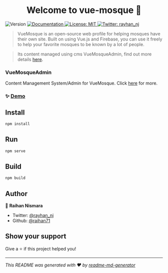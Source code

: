 <h1 align="center">Welcome to vue-mosque 👋</h1>
<p>
  <img alt="Version" src="https://img.shields.io/badge/version-0.1.0-blue.svg?cacheSeconds=2592000" />
  <a href="https://raihan71.gitbook.io/vuemosque/" target="_blank">
    <img alt="Documentation" src="https://img.shields.io/badge/documentation-yes-brightgreen.svg" />
  </a>
  <a href="#" target="_blank">
    <img alt="License: MIT" src="https://img.shields.io/badge/License-MIT-yellow.svg" />
  </a>
  <a href="https://twitter.com/rayhan_nj" target="_blank">
    <img alt="Twitter: rayhan_nj" src="https://img.shields.io/twitter/follow/rayhan_nj.svg?style=social" />
  </a>

> VueMosque is an open-source web profile for helping mosques have their own site. Built on using Vue.js and Firebase, you can use it freely to help your favorite mosques to be known by a lot of people.

> Its content managed using cms VueMosqueAdmin, find out more details <a href="https://github.com/raihan71/vue-mosque-admin" target="_blank">here<a>.
  
### VueMosqueAdmin
<p>Content Management System/Admin for VueMosque. Click <a href="https://github.com/raihan71/vue-mosque-admin">here</a> for more.</p>
  
### ✨ [Demo](https://masjid-alanhar.netlify.com/)

## Install

```sh
npm install
```

## Run

```sh
npm serve
```

## Build

```sh
npm build
```

## Author

👤 **Raihan Nismara**

* Twitter: [@rayhan_nj](https://twitter.com/rayhan_nj)
* Github: [@raihan71](https://github.com/raihan71)

## Show your support

Give a ⭐️ if this project helped you!

***
_This README was generated with ❤️ by [readme-md-generator](https://github.com/kefranabg/readme-md-generator)_
